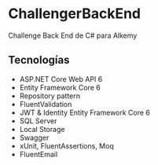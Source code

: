 # ChallengerBackEnd
Challenge Back End de C# para Alkemy

## Tecnologías
* ASP.NET Core Web API 6
* Entity Framework Core 6
* Repository pattern
* FluentValidation
* JWT & Identity Entity Framework Core 6
* SQL Server
* Local Storage
* Swagger
* xUnit, FluentAssertions, Moq 
* FluentEmail
